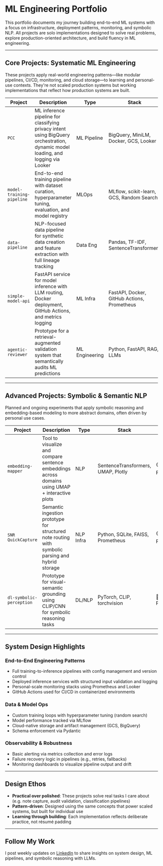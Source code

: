 # ML Engineering Portfolio

This portfolio documents my journey building end-to-end ML systems with a focus on infrastructure, deployment patterns, monitoring, and symbolic NLP. All projects are solo implementations designed to solve real problems, explore production-oriented architecture, and build fluency in ML engineering.

---

## **Core Projects: Systematic ML Engineering**

These projects apply real-world engineering patterns—like modular pipelines, CI/CD, monitoring, and cloud storage—to learning and personal-use contexts. They're not scaled production systems but working implementations that reflect how production systems are built.

| Project | Description | Type | Stack | Status | Repo |
|--------|-------------|------|--------|--------|------|
| `PCC` | ML inference pipeline for classifying privacy intent using BigQuery orchestration, dynamic model loading, and logging via Looker | ML Pipeline | BigQuery, MiniLM, Docker, GCS, Looker | 🟢 Running | [Repo](https://github.com/naaas94/PCC) |
| `model-training-pipeline` | End-to-end training pipeline with dataset curation, hyperparameter tuning, evaluation, and model registry | MLOps | MLflow, scikit-learn, GCS, Random Search | 🟢 Complete | [Repo](https://github.com/naaas94/model-training-pipeline) |
| `data-pipeline` | NLP-focused data pipeline for synthetic data creation and feature extraction with full lineage tracking | Data Eng | Pandas, TF-IDF, SentenceTransformers | 🟢 Complete | [Repo](https://github.com/naaas94/data-pipeline) |
| `simple-model-api` | FastAPI service for model inference with LLM routing, Docker deployment, GitHub Actions, and metrics logging | ML Infra | FastAPI, Docker, GitHub Actions, Prometheus | 🟡 In Progress | [Repo](https://github.com/naaas94/simple-model-api) |
| `agentic-reviewer` | Prototype for a retrieval-augmented validation system that semantically audits ML predictions | ML Engineering | Python, FastAPI, RAG, LLMs | 🟡 In Progress | [Repo](https://github.com/naaas94/agentic-reviewer) |

---

## **Advanced Projects: Symbolic & Semantic NLP**

Planned and ongoing experiments that apply symbolic reasoning and embedding-based modeling to more abstract domains, often driven by personal use cases.

| Project | Description | Type | Stack | Status | Repo |
|--------|-------------|------|--------|--------|------|
| `embedding-mapper` | Tool to visualize and compare sentence embeddings across domains using UMAP + interactive plots | NLP | SentenceTransformers, UMAP, Plotly | 🟡 In Progress | [Repo](https://github.com/naaas94/embedding-mapper) |
| `SNR QuickCapture` | Semantic ingestion prototype for structured note routing with symbolic parsing and hybrid storage | NLP Infra | Python, SQLite, FAISS, Prometheus | 🟡 In Progress | [Repo](https://github.com/naaas94/quick-capture-snr) |
| `dl-symbolic-perception` | Prototype for visual-semantic grounding using CLIP/CNN for symbolic reasoning tasks | DL/NLP | PyTorch, CLIP, torchvision | 🔴 Planned | TBD |

---

## **System Design Highlights**

### **End-to-End Engineering Patterns**
- Full training-to-inference pipelines with config management and version control
- Deployed inference services with structured input validation and logging
- Personal-scale monitoring stacks using Prometheus and Looker
- GitHub Actions used for CI/CD in containerized environments

### **Data & Model Ops**
- Custom training loops with hyperparameter tuning (random search)
- Model performance tracked via MLflow
- Cloud-native storage and artifact management (GCS, BigQuery)
- Schema enforcement via Pydantic

### **Observability & Robustness**
- Basic alerting via metrics collection and error logs
- Failure recovery logic in pipelines (e.g., retries, fallbacks)
- Monitoring dashboards to visualize pipeline output and drift

---

## **Design Ethos**

- **Practical over polished**: These projects solve real tasks I care about (e.g. note capture, audit validation, classification pipelines)
- **Pattern-driven**: Designed using the same concepts that power scaled systems, but built for individual use
- **Learning through building**: Each implementation reflects deliberate practice, not résumé padding

---

## **Follow My Work**

I post weekly updates on [LinkedIn](https://linkedin.com/in/alejandro-garay-338257243) to share insights on system design, ML pipelines, and symbolic reasoning with LLMs.